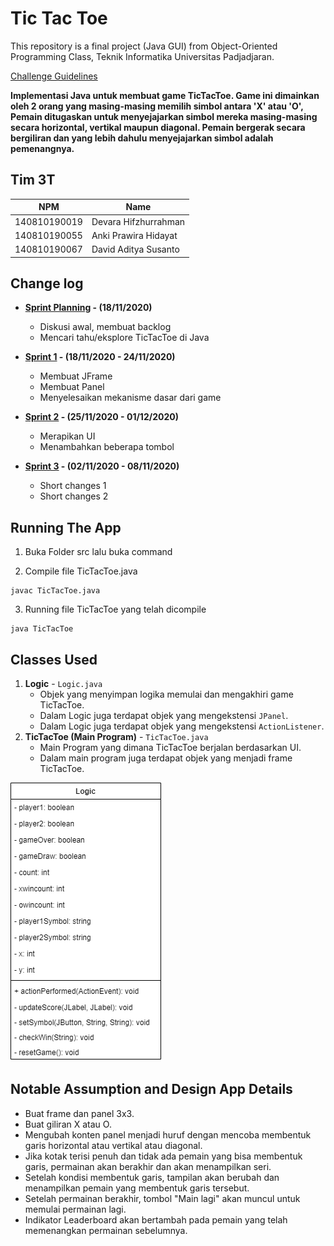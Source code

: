 # Tic Tac Toe

This repository is a final project (Java GUI) from Object-Oriented Programming Class, Teknik Informatika Universitas Padjadjaran. 

[Challenge Guidelines](challenge-guideline.md)

**Implementasi Java untuk membuat game TicTacToe. Game ini dimainkan oleh 2 orang yang masing-masing memilih simbol antara 'X' atau 'O', Pemain ditugaskan untuk menyejajarkan simbol mereka masing-masing secara horizontal, vertikal maupun diagonal. Pemain bergerak secara bergiliran dan yang lebih dahulu menyejajarkan simbol adalah pemenangnya.**

## Tim 3T
| NPM           | Name        |
| ------------- |-------------|
| 140810190019  | Devara Hifzhurrahman |
| 140810190055  | Anki Prawira Hidayat |
| 140810190067  | David Aditya Susanto |

## Change log
- **[Sprint Planning](changelog/sprint-planning.md) - (18/11/2020)** 
   -  Diskusi awal, membuat backlog
   -  Mencari tahu/eksplore TicTacToe di Java

- **[Sprint 1](changelog/sprint-1.md) - (18/11/2020 - 24/11/2020)** 
   - Membuat JFrame
   - Membuat Panel
   - Menyelesaikan mekanisme dasar dari game

- **[Sprint 2](changelog/sprint-2.md) - (25/11/2020 - 01/12/2020)** 
   - Merapikan UI
   - Menambahkan beberapa tombol
   
- **[Sprint 3](changelog/sprint-3.md) - (02/11/2020 - 08/11/2020)** 
   - Short changes 1
   - Short changes 2

## Running The App

1. Buka Folder src lalu buka command
     
2. Compile file TicTacToe.java
```
javac TicTacToe.java
```

3. Running file TicTacToe yang telah dicompile
```
java TicTacToe
```

## Classes Used

1. **Logic** - `Logic.java`
   - Objek yang menyimpan logika memulai dan mengakhiri game TicTacToe.
   - Dalam Logic juga terdapat objek yang mengekstensi ``JPanel``.
   - Dalam Logic juga terdapat objek yang mengekstensi ``ActionListener``.
2. **TicTacToe (Main Program)** - `TicTacToe.java`
   - Main Program yang dimana TicTacToe berjalan berdasarkan UI.
   - Dalam main program juga terdapat objek yang menjadi frame TicTacToe. 

![UML](/images/UML.png)

## Notable Assumption and Design App Details

- Buat frame dan panel 3x3.
- Buat giliran X atau O.
- Mengubah konten panel menjadi huruf dengan mencoba membentuk garis horizontal atau vertikal atau diagonal.
- Jika kotak terisi penuh dan tidak ada pemain yang bisa membentuk garis, permainan akan berakhir dan akan menampilkan seri.
- Setelah kondisi membentuk garis, tampilan akan berubah dan menampilkan pemain yang membentuk garis tersebut.
- Setelah permainan berakhir, tombol "Main lagi" akan muncul untuk memulai permainan lagi.
- Indikator Leaderboard akan bertambah pada pemain yang telah memenangkan permainan sebelumnya.
